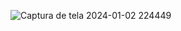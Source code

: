 ![Captura de tela 2024-01-02 224449](https://github.com/MariaFernadaG/To-do-List/assets/83366672/707c24ed-9c5b-4da7-879a-d61ecbc2c342)
